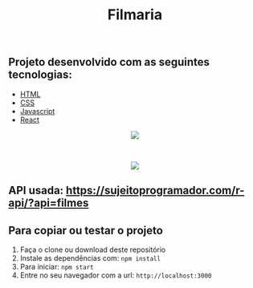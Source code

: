 <h1 align="center">
Filmaria
</h1>
<br>


## Projeto desenvolvido com as seguintes tecnologias:


- [HTML](https://developer.mozilla.org/pt-BR/docs/Web/HTML)
- [CSS](https://developer.mozilla.org/pt-BR/docs/Web/CSS)
- [Javascript](https://developer.mozilla.org/pt-BR/docs/Web/JavaScript)
- [React](https://reactjs.org)


<p align="center">
  <img src="https://user-images.githubusercontent.com/24833535/92731288-42616f80-f34b-11ea-9ff7-80c72dfb4e01.png">
</p>

<br>

<p align="center">
  <img src="https://user-images.githubusercontent.com/24833535/92731411-64f38880-f34b-11ea-90f3-dba36ae209df.png">
</p>

## API usada: https://sujeitoprogramador.com/r-api/?api=filmes


## Para copiar ou testar o projeto

1. Faça o clone ou download deste repositório
2. Instale as dependências com: `npm install`
3. Para iniciar: `npm start`
4. Entre no seu navegador com a url: `http://localhost:3000`
